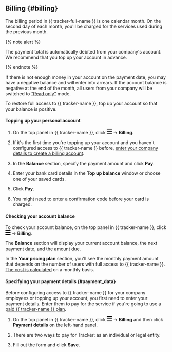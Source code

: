 ## Billing {#billing}

The billing period in {{ tracker-full-name }} is one calendar month. On the second day of each month, you'll be charged for the services used during the previous month.

{% note alert %}

The payment total is automatically debited from your company's account. We recommend that you top up your account in advance.

{% endnote %}

If there is not enough money in your account on the payment date, you may have a negative balance and will enter into arrears. If the account balance is negative at the end of the month, all users from your company will be switched to [<q>Read only</q>](access.md#readonly) mode.

To restore full access to {{ tracker-name }}, top up your account so that your balance is positive.

#### Topping up your personal account

1. On the top panel in {{ tracker-name }}, click ![](../_assets/tracker/tracker-burger.png) → **Billing**.

1. If it's the first time you're topping up your account and you haven't configured access to {{ tracker-name }} before, [enter your company details to create a billing account](#payment_data).

1. In the **Balance** section, specify the payment amount and click **Pay**.

1. Enter your bank card details in the **Top up balance** window or choose one of your saved cards.

1. Click **Pay**.

1. You might need to enter a confirmation code before your card is charged.

#### Checking your account balance

To check your account balance, on the top panel in {{ tracker-name }}, click ![](../_assets/tracker/tracker-burger.png) → **Billing**.

The **Balance** section will display your current account balance, the next payment date, and the amount due.

In the **Your pricing plan** section, you'll see the monthly payment amount that depends on the number of users with full access to {{ tracker-name }}. [The cost is calculated](#sec_calculate) on a monthly basis.

#### Specifying your payment details {#payment_data}

Before configuring access to {{ tracker-name }} for your company employees or topping up your account, you first need to enter your payment details. Enter them to pay for the service if you're going to use a [paid {{ tracker-name }} plan](#sec_price).

1. On the top panel in {{ tracker-name }}, click ![](../_assets/tracker/tracker-burger.png) → **Billing** and then click **Payment details** on the left-hand panel.

1. There are two ways to pay for Tracker: as an individual or legal entity.

1. Fill out the form and click **Save**.

